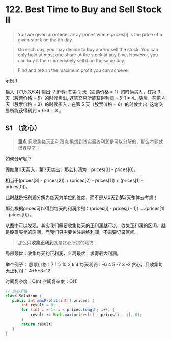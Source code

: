 # 122. Best Time to Buy and Sell Stock II

>You are given an integer array prices where prices[i] is the price of a given stock on the ith day.

>On each day, you may decide to buy and/or sell the stock. You can only hold at most one share of the stock at any time. However, you can buy it then immediately sell it on the same day.

>Find and return the maximum profit you can achieve.

示例 1:

输入: [7,1,5,3,6,4]
输出: 7
解释: 在第 2 天（股票价格 = 1）的时候买入，在第 3 天（股票价格 = 5）的时候卖出, 这笔交易所能获得利润 = 5-1 = 4。随后，在第 4 天（股票价格 = 3）的时候买入，在第 5 天（股票价格 = 6）的时候卖出, 这笔交易所能获得利润 = 6-3 = 3 。


## S1 （贪心）
>**重点** 只收集每天正利润
如果想到其实最终利润是可以分解的，那么本题就很容易了！

如何分解呢？

假如第0天买入，第3天卖出，那么利润为：prices[3] - prices[0]。

相当于(prices[3] - prices[2]) + (prices[2] - prices[1]) + (prices[1] - prices[0])。

此时就是把利润分解为每天为单位的维度，而不是从0天到第3天整体去考虑！

那么根据prices可以得到每天的利润序列：(prices[i] - prices[i - 1]).....(prices[1] - prices[0])。

从图中可以发现，其实我们需要收集每天的正利润就可以，收集正利润的区间，就是股票买卖的区间，而我们只需要关注最终利润，不需要记录区间。

>那么**只收集正利润**就是贪心所贪的地方！

局部最优：收集每天的正利润，全局最优：求得最大利润。

举个例子：
股票价格：7 1 5 10 3 6 4
每天利润：-6 4 5 -7 3 -2
贪心，只收集每天正利润： 4+5+3=12

时间复杂度：O(n)
空间复杂度：O(1)

 ```java
 // 贪心思路
class Solution {
    public int maxProfit(int[] prices) {
        int result = 0;
        for (int i = 1; i < prices.length; i++) {
            result += Math.max(prices[i] - prices[i - 1], 0);
        }
        return result;
    }
}
```